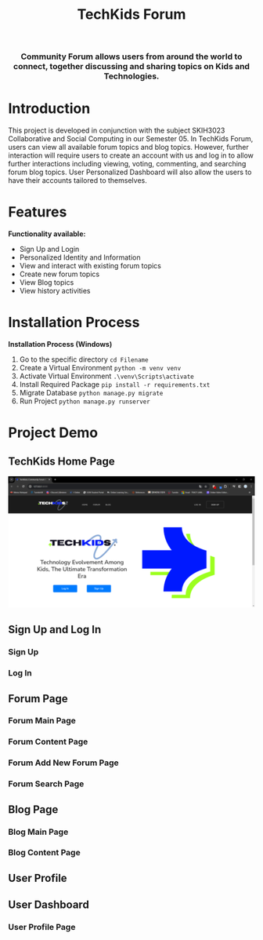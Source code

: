 <h1 align="center"> TechKids Forum </h1> <br>


<h3 align="center">
  Community Forum allows users from around the world to connect, together discussing and sharing topics on Kids and Technologies.
</h3>


# Introduction
This project is developed in conjunction with the subject SKIH3023 Collaborative and Social Computing in our Semester 05.
In TechKids Forum, users can view all available forum topics and blog topics. However, further interaction will require users to create an account with us and log in to allow further interactions including viewing, voting, commenting, and searching forum blog topics. User Personalized Dashboard will also allow the users to have their accounts tailored to themselves.

# Features

**Functionality available:**

* Sign Up and Login
* Personalized Identity and Information
* View and interact with existing forum topics
* Create new forum topics
* View Blog topics
* View history activities


# Installation Process

**Installation Process (Windows)**

1. Go to the specific directory `cd Filename`
2. Create a Virtual Environment `python -m venv venv`
3. Activate Virtual Environment `.\venv\Scripts\activate`
4. Install Required Package `pip install -r requirements.txt`
5. Migrate Database `python manage.py migrate`
6. Run Project `python manage.py runserver`

# Project Demo

## TechKids Home Page

![HomePage ScreenShot](Screenshot/HomePage.png)

## Sign Up and Log In
### Sign Up
### Log In
## Forum Page
### Forum Main Page
### Forum Content Page
### Forum Add New Forum Page
### Forum Search Page

## Blog Page
### Blog Main Page
### Blog Content Page

## User Profile
## User Dashboard

### User Profile Page


